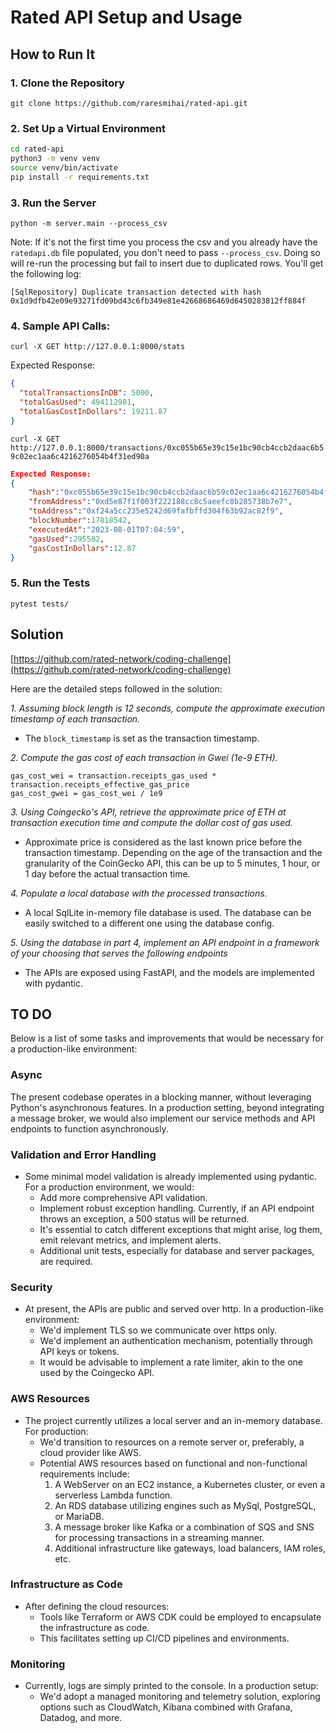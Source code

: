 # Rated API Setup and Usage

## How to Run It

### 1. Clone the Repository

`git clone https://github.com/raresmihai/rated-api.git`  

### 2. Set Up a Virtual Environment
```bash
cd rated-api
python3 -m venv venv  
source venv/bin/activate
pip install -r requirements.txt
```

### 3. Run the Server
`python -m server.main --process_csv`

Note: If it's not the first time you process the csv and you already have the `ratedapi.db` file populated, you don't need to pass `--process_csv`. 
Doing so will re-run the processing but fail to insert due to duplicated rows. You'll get the following log:

```[SqlRepository] Duplicate transaction detected with hash 0x1d9dfb42e09e93271fd09bd43c6fb349e81e42668686469d6450283812ff884f```

### 4. Sample API Calls:
`curl -X GET http://127.0.0.1:8000/stats`

Expected Response:
```json
{
  "totalTransactionsInDB": 5000,
  "totalGasUsed": 494112901,
  "totalGasCostInDollars": 19211.87
}
```

`curl -X GET http://127.0.0.1:8000/transactions/0xc055b65e39c15e1bc90cb4ccb2daac6b59c02ec1aa6c4216276054b4f31ed90a`

```json
Expected Response:
{
    "hash":"0xc055b65e39c15e1bc90cb4ccb2daac6b59c02ec1aa6c4216276054b4f31ed90a",
    "fromAddress":"0xd5e87f1f003f222188cc8c5aeefc8b285738b7e7",
    "toAddress":"0xf24a5cc235e5242d69fafbffd304f63b92ac82f9",
    "blockNumber":17818542,
    "executedAt":"2023-08-01T07:04:59",
    "gasUsed":295582,
    "gasCostInDollars":12.87
}
```

### 5. Run the Tests
`pytest tests/`

## Solution

[https://github.com/rated-network/coding-challenge](https://github.com/rated-network/coding-challenge)

Here are the detailed steps followed in the solution:

*1. Assuming block length is 12 seconds, compute the approximate execution timestamp of each transaction.*
- The `block_timestamp` is set as the transaction timestamp.

*2. Compute the gas cost of each transaction in Gwei (1e-9 ETH).*
```plaintext
gas_cost_wei = transaction.receipts_gas_used * transaction.receipts_effective_gas_price
gas_cost_gwei = gas_cost_wei / 1e9
```

*3. Using Coingecko's API, retrieve the approximate price of ETH at transaction execution time and compute the dollar cost of gas used.*
- Approximate price is considered as the last known price before the transaction timestamp. Depending on the age of the transaction and the granularity of the CoinGecko API, this can be up to 5 minutes, 1 hour, or 1 day before the actual transaction time.

*4. Populate a local database with the processed transactions.*
- A local SqlLite in-memory file database is used. The database can be easily switched to a different one using the database config.

*5. Using the database in part 4, implement an API endpoint in a framework of your choosing that serves the following endpoints*
- The APIs are exposed using FastAPI, and the models are implemented with pydantic.

## TO DO

Below is a list of some tasks and improvements that would be necessary for a production-like environment:

### Async

The present codebase operates in a blocking manner, without leveraging Python's asynchronous features. In a production setting, beyond integrating a message broker, we would also implement our service methods and API endpoints to function asynchronously.

### Validation and Error Handling

- Some minimal model validation is already implemented using pydantic. For a production environment, we would:
    - Add more comprehensive API validation.
    - Implement robust exception handling. Currently, if an API endpoint throws an exception, a 500 status will be returned.
    - It's essential to catch different exceptions that might arise, log them, emit relevant metrics, and implement alerts.
    - Additional unit tests, especially for database and server packages, are required.

### Security

- At present, the APIs are public and served over http. In a production-like environment:
    - We'd implement TLS so we communicate over https only.
    - We'd implement an authentication mechanism, potentially through API keys or tokens.
    - It would be advisable to implement a rate limiter, akin to the one used by the Coingecko API.

### AWS Resources

- The project currently utilizes a local server and an in-memory database. For production:
    - We'd transition to resources on a remote server or, preferably, a cloud provider like AWS.
    - Potential AWS resources based on functional and non-functional requirements include:
        1. A WebServer on an EC2 instance, a Kubernetes cluster, or even a serverless Lambda function.
        2. An RDS database utilizing engines such as MySql, PostgreSQL, or MariaDB.
        3. A message broker like Kafka or a combination of SQS and SNS for processing transactions in a streaming manner.
        4. Additional infrastructure like gateways, load balancers, IAM roles, etc.

### Infrastructure as Code

- After defining the cloud resources:
    - Tools like Terraform or AWS CDK could be employed to encapsulate the infrastructure as code.
    - This facilitates setting up CI/CD pipelines and environments.

### Monitoring

- Currently, logs are simply printed to the console. In a production setup:
    - We'd adopt a managed monitoring and telemetry solution, exploring options such as CloudWatch, Kibana combined with Grafana, Datadog, and more.

